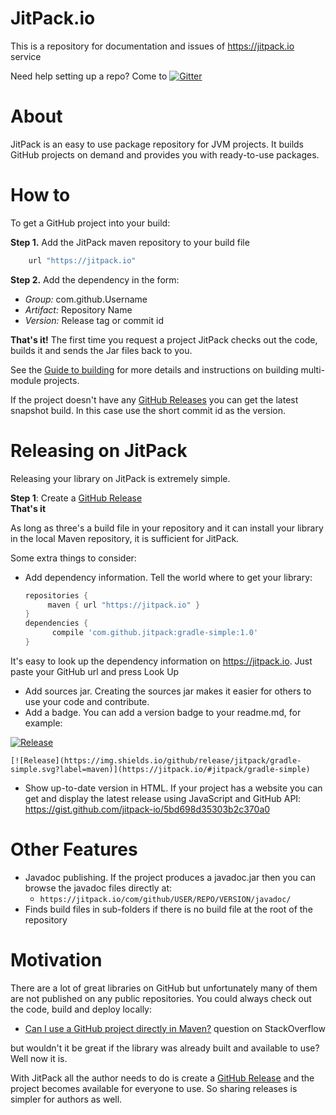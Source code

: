 # JitPack.io

This is a repository for documentation and issues of https://jitpack.io service

Need help setting up a repo? Come to  [![Gitter](https://badges.gitter.im/Join%20Chat.svg)](https://gitter.im/jitpack/jitpack.io?utm_source=badge&utm_medium=badge&utm_campaign=pr-badge&utm_content=badge)

About
======

JitPack is an easy to use package repository for JVM projects. It builds GitHub projects on demand and provides you with ready-to-use packages.

How to
======

To get a GitHub project into your build:

**Step 1.** Add the JitPack maven repository to your build file

```groovy
    url "https://jitpack.io"
```

**Step 2.**  Add the dependency in the form:

 - *Group:* com.github.Username
 - *Artifact:* Repository Name
 - *Version:* Release tag or commit id
  
**That's it!** The first time you request a project JitPack checks out the code, builds it and sends the Jar files back to you.

See the [Guide to building](https://github.com/jitpack/jitpack.io/blob/master/BUILDING.md) for more details and instructions on building multi-module projects.

If the project doesn't have any [GitHub Releases](https://github.com/blog/1547-release-your-software) you can get the latest snapshot build. In this case use the short commit id as the version.

Releasing on JitPack
======

Releasing your library on JitPack is extremely simple. 

**Step 1**: Create a [GitHub Release](https://github.com/blog/1547-release-your-software)  
**That's it**

As long as three's a build file in your repository and it can install your library in the local Maven repository, it is sufficient for JitPack.

Some extra things to consider:

- Add dependency information. Tell the world where to get your library: 
 
   ```gradle
   repositories { 
        maven { url "https://jitpack.io" }
   }
   dependencies {
         compile 'com.github.jitpack:gradle-simple:1.0'
   }
   ```  
It's easy to look up the dependency information on https://jitpack.io. Just paste your GitHub url and press Look Up
   
- Add sources jar. Creating the sources jar makes it easier for others to use your code and contribute.
- Add a badge. You can add a version badge to your readme.md, for example:

[![Release](https://img.shields.io/github/release/jitpack/gradle-simple.svg?label=maven)](https://jitpack.io/#jitpack/gradle-simple)

```
[![Release](https://img.shields.io/github/release/jitpack/gradle-simple.svg?label=maven)](https://jitpack.io/#jitpack/gradle-simple)
```

- Show up-to-date version in HTML. If your project has a website you can get and display the latest release using JavaScript and GitHub API: https://gist.github.com/jitpack-io/5bd698d35303b2c370a0

Other Features
======
- Javadoc publishing. If the project produces a javadoc.jar then you can browse the javadoc files directly at: 
    - `https://jitpack.io/com/github/USER/REPO/VERSION/javadoc/`   
- Finds build files in sub-folders if there is no build file at the root of the repository

Motivation
======

There are a lot of great libraries on GitHub but unfortunately many of them are not published on any public repositories. You could always check out the code, build and deploy locally:

 - [Can I use a GitHub project directly in Maven?](http://stackoverflow.com/q/8871056/1180621) question on StackOverflow

but wouldn't it be great if the library was already built and available to use? Well now it is.

With JitPack all the author needs to do is create a [GitHub Release](https://github.com/blog/1547-release-your-software) and the project becomes available for everyone to use. So sharing releases is simpler for authors as well.



